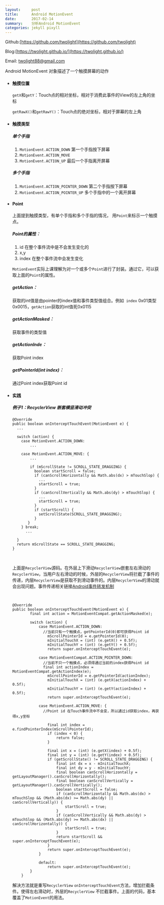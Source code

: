 ```yaml
---
layout:     post
title:      Android MotionEvent
date:       2017-02-14
summary:    分析Android MotionEvent
categories: jekyll pixyll
---
```


Github:[https://github.com/twolight](https://github.com/twolight)

Blog:[https://twolight.github.io/](https://twolight.github.io/)

Email: [twolight88@gmail.com](twolight88@gmail.com)



Android MotionEvent 对象描述了一个触摸屏幕的动作

* #### 触摸位置

  ``getX``和``getY``：Touch点的相对坐标，相对于消费此事件的View的左上角的坐标

  `getRawX()`和`getRawY()`：Touch点的绝对坐标，相对于屏幕的左上角

* #### 触摸类型

  ##### 单个手指

  1. ``MotionEvent.ACTION_DOWN`` 第一个手指按下屏幕
  2. ``MotionEvent.ACTION_MOVE``
  3. ``MotionEvent.ACTION_UP`` 最后一个手指离开屏幕


  ##### 多个手指

  1. ``MotionEvent.ACTION_POINTER_DOWN`` 第二个手指按下屏幕
  2. ``MotionEvent.ACTION_POINTER_UP`` 多个手指中的一个离开屏幕


* #### Point

  上面提到触摸类型，有单个手指和多个手指的情况， 用``Point``来标示一个触摸点。

  ##### Point的属性：

  1. id  在整个事件流中是不会发生变化的
  2. x,y
  3. index  在整个事件流中会发生变化

  ``MotionEvent``实际上课理解为对一个或多个``Point``进行了封装。通过它，可以获取上面的``Point``的属性。

  ##### getAction：

  获取的int值是由pointer的index值和事件类型值组合。例如`` index`` 0x01类型 0x0015，``getAction``获取的int值死0x0115

  ##### getActionMasked：

  获取事件的类型值

  ##### getActionInde：

  获取Point index

  ##### getPointerId(int index)：

  通过Point index获取Point id 

* #### 实践

  ##### 例子1：RecyclerView 嵌套横竖滑动冲突

  ````
  @Override
  public boolean onInterceptTouchEvent(MotionEvent e) {  
    ...

    switch (action) {
      case MotionEvent.ACTION_DOWN:
          ...

      case MotionEvent.ACTION_MOVE: {
          ...

          if (mScrollState != SCROLL_STATE_DRAGGING) {
            boolean startScroll = false;
            if (canScrollHorizontally && Math.abs(dx) > mTouchSlop) {
              ...
              startScroll = true;
            }
            if (canScrollVertically && Math.abs(dy) > mTouchSlop) {
              ...
              startScroll = true;
            }
            if (startScroll) {
              setScrollState(SCROLL_STATE_DRAGGING);
            }
         }
      } break;
        ...

    }
    return mScrollState == SCROLL_STATE_DRAGGING;
  }
  ````

  ​

  上面是``RecyclerView``源码。在外层上下滑动``RecyclerView``嵌套左右滑动的 ``RecyclerView``，当用户左右滑动的时候，外层的``RecyclerView``将拦截了事件的传递，内层``RecyclerView``是获取不到滑动事件的。内层``RecyclerView``的滑动就会出现问题。事件传递相关链接[Android事件转发机制](https://twolight.github.io/jekyll/pixyll/2017/02/13/Android-Touch-Event-Dispatch/)

  ​

  ````
  @Override
  public boolean onInterceptTouchEvent(MotionEvent e) {
          final int action = MotionEventCompat.getActionMasked(e);
          
          switch (action) {
              case MotionEvent.ACTION_DOWN:
              	//当前只有一个触摸点，getPointerId(0)即可获得Point id
                  mScrollPointerId = e.getPointerId(0);
                  mInitialTouchX = (int) (e.getX() + 0.5f);
                  mInitialTouchY = (int) (e.getY() + 0.5f);
                  return super.onInterceptTouchEvent(e);

              case MotionEventCompat.ACTION_POINTER_DOWN:
              	//当前不只一个触摸点，必须得通过当前的index获得Point id
              	final int actionIndex = MotionEventCompat.getActionIndex(e);
                  mScrollPointerId = e.getPointerId(actionIndex);
                  mInitialTouchX = (int) (e.getX(actionIndex) + 0.5f);
                  mInitialTouchY = (int) (e.getY(actionIndex) + 0.5f);
                  return super.onInterceptTouchEvent(e);

              case MotionEvent.ACTION_MOVE: {
              	//Point id 在Touch事件流中不会变，所以通过id获取index，再获得x,y坐标
              	
                  final int index = e.findPointerIndex(mScrollPointerId);
                  if (index < 0) {
                      return false;
                  }

                  final int x = (int) (e.getX(index) + 0.5f);
                  final int y = (int) (e.getY(index) + 0.5f);
                  if (getScrollState() != SCROLL_STATE_DRAGGING) {
                      final int dx = x - mInitialTouchX;
                      final int dy = y - mInitialTouchY;
                      final boolean canScrollHorizontally = getLayoutManager().canScrollHorizontally();
                      final boolean canScrollVertically = getLayoutManager().canScrollVertically();
                      boolean startScroll = false;
                      if (canScrollHorizontally && Math.abs(dx) > mTouchSlop && (Math.abs(dx) >= Math.abs(dy) || canScrollVertically)) {
                          startScroll = true;
                      }
                      if (canScrollVertically && Math.abs(dy) > mTouchSlop && (Math.abs(dy) >= Math.abs(dx) || canScrollHorizontally)) {
                          startScroll = true;
                      }
                      return startScroll && super.onInterceptTouchEvent(e);
                  }
                  return super.onInterceptTouchEvent(e);
              }

              default:
                  return super.onInterceptTouchEvent(e);
          }
      }
  ````

  解决方法就是重写``RecyclerView`` ``onInterceptTouchEvent``方法，增加拦截条件。使得左右滑动时，外层的``RecyclerView`` 不拦截事件。上面的代码，基本覆盖了``MotionEvent``的用法。

  ​

  ​




